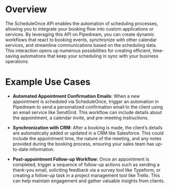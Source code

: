 # Overview

The ScheduleOnce API enables the automation of scheduling processes, allowing you to integrate your booking flow into custom applications or services. By leveraging this API on Pipedream, you can create dynamic workflows that react to booking events, synchronize with other calendar services, and streamline communications based on the scheduling data. This interaction opens up numerous possibilities for creating efficient, time-saving automations that keep your scheduling in sync with your business operations.

# Example Use Cases

- **Automated Appointment Confirmation Emails**: When a new appointment is scheduled via ScheduleOnce, trigger an automation in Pipedream to send a personalized confirmation email to the client using an email service like SendGrid. This workflow can include details about the appointment, a calendar invite, and pre-meeting instructions.

- **Synchronization with CRM**: After a booking is made, the client’s details are automatically added or updated in a CRM like Salesforce. This could include the appointment time, the nature of the meeting, and any notes provided during the booking process, ensuring your sales team has up-to-date information.

- **Post-appointment Follow-up Workflow**: Once an appointment is completed, trigger a sequence of follow-up actions such as sending a thank-you email, soliciting feedback via a survey tool like Typeform, or creating a follow-up task in a project management tool like Trello. This can help maintain engagement and gather valuable insights from clients.
